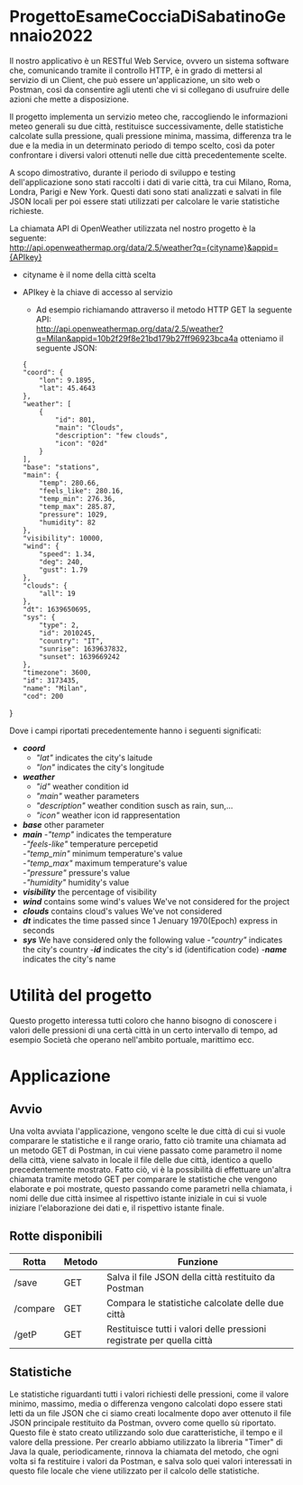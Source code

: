 # ProgettoEsameCocciaDiSabatinoGennaio2022
Il nostro applicativo è un RESTful Web Service, ovvero un sistema software che, comunicando tramite il controllo HTTP, è in grado di mettersi al servizio di un Client, che può 
essere un'applicazione, un sito web o Postman, così da consentire agli utenti che vi si collegano di usufruire delle azioni che mette a disposizione.

Il progetto implementa un servizio meteo che, raccogliendo le informazioni meteo generali su due città, restituisce successivamente, delle statistiche calcolate sulla pressione,
quali pressione minima, massima, differenza tra le due e la media in un determinato periodo di tempo scelto, così da poter confrontare i diversi valori ottenuti nelle due città
precedentemente scelte.

A scopo dimostrativo, durante il periodo di sviluppo e testing dell'applicazione sono stati raccolti i dati di varie città, tra cui Milano, Roma, Londra, Parigi e New York. 
Questi dati sono stati analizzati e salvati in file JSON locali per poi essere stati utilizzati per calcolare le varie statistiche richieste.

La chiamata API di OpenWeather utilizzata nel nostro progetto è la seguente:                                                                                                  
http://api.openweathermap.org/data/2.5/weather?q={cityname}&appid={APIkey}

  - cityname è il nome della città scelta
  - APIkey è la chiave di accesso al servizio
    - Ad esempio richiamando attraverso il metodo HTTP GET la seguente API:                                                                                                     
    http://api.openweathermap.org/data/2.5/weather?q=Milan&appid=10b2f29f8e21bd179b27ff96923bca4a otteniamo il seguente JSON:
        
    ```
    {
    "coord": {
        "lon": 9.1895,
        "lat": 45.4643
    },
    "weather": [
        {
            "id": 801,
            "main": "Clouds",
            "description": "few clouds",
            "icon": "02d"
        }
    ],
    "base": "stations",
    "main": {
        "temp": 280.66,
        "feels_like": 280.16,
        "temp_min": 276.36,
        "temp_max": 285.87,
        "pressure": 1029,
        "humidity": 82
    },
    "visibility": 10000,
    "wind": {
        "speed": 1.34,
        "deg": 240,
        "gust": 1.79
    },
    "clouds": {
        "all": 19
    },
    "dt": 1639650695,
    "sys": {
        "type": 2,
        "id": 2010245,
        "country": "IT",
        "sunrise": 1639637832,
        "sunset": 1639669242
    },
    "timezone": 3600,
    "id": 3173435,
    "name": "Milan",
    "cod": 200
}

Dove i campi riportati precedentemente hanno i seguenti significati:
- ***coord***
  - *"lat"* indicates the city's laitude
  - *"lon"* indicates the city's longitude
- ***weather***
  - *"id"* weather condition id
  - *"main"* weather parameters
  - *"description"* weather condition susch as rain, sun,...
  - *"icon"* weather icon id rappresentation
- ***base*** other parameter
- ***main***
  -*"temp"* indicates the temperature                                                                                                                                   
  -*"feels-like"* temperature percepetid                                                                                                                                         
  -*"temp_min"* minimum temperature's value                                                                                                                                   
  -*"temp_max"* maximum temperature's value                                                                                                                                      
  -*"pressure"* pressure's value                                                                                                                                            
  -*"humidity"* humidity's value                                                                                                                                                
- ***visibility*** the percentage of visibility
- ***wind*** contains some wind's values We've not considered for the project
- ***clouds*** contains cloud's values We've not considered
- ***dt*** indicates the time passed since 1 Jenuary 1970(Epoch) express in seconds
- ***sys*** We have considered only the following value
  -*"country"* indicates the city's country
-***id*** indicates the city's id (identification code)
-***name*** indicates the city's name

# Utilità del progetto
Questo progetto interessa tutti coloro che hanno bisogno di conoscere i valori delle pressioni di una certà città in un certo intervallo di tempo, ad esempio Società che 
operano nell'ambito portuale, marittimo ecc.

# Applicazione
## Avvio
Una volta avviata l'applicazione, vengono scelte le due città di cui si vuole comparare le statistiche e il range orario, fatto ciò tramite una chiamata ad un metodo GET di
Postman, in cui viene passato come parametro il nome della città, viene salvato in locale il file delle due città, identico a quello precedentemente mostrato. Fatto ciò, 
vi è la possibilità di effettuare un'altra chiamata tramite metodo GET per comparare le statistiche che vengono elaborate e poi mostrate, questo passando come parametri nella
chiamata, i nomi delle due città insimee al rispettivo istante iniziale in cui si vuole iniziare l'elaborazione dei dati e, il rispettivo istante finale.
## Rotte disponibili
|  Rotta  |  Metodo |       Funzione                                     |
|---------|---------|----------------------------------------------------|
|/save    |GET      |Salva il file JSON della città restituito da Postman|
|/compare |GET      |Compara le statistiche calcolate delle due città    |
|/getP    |GET      |Restituisce tutti i valori delle pressioni registrate per quella città|

## Statistiche
Le statistiche riguardanti tutti i valori richiesti delle pressioni, come il valore minimo, massimo, media o differenza vengono calcolati dopo essere stati letti da un file
JSON che ci siamo creati localmente dopo aver ottenuto il file JSON principale restituito da Postman, ovvero come quello sù riportato. Questo file è stato creato utilizzando
solo due caratteristiche, il tempo e il valore della pressione. Per crearlo abbiamo utilizzato la libreria "Timer" di Java la quale, periodicamente, rinnova la chiamata del
metodo, che ogni volta si fa restituire i valori da Postman, e salva solo quei valori interessati in questo file locale che viene utilizzato per il calcolo delle statistiche.
